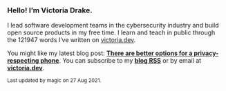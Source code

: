 ### Hello! I’m Victoria Drake.

I lead software development teams in the cybersecurity industry and build open source products in my free time. I learn and teach in public through the 121947 words I’ve written on [victoria.dev](https://victoria.dev).

You might like my latest blog post: **[There are better options for a privacy-respecting phone](https://victoria.dev/blog/there-are-better-options-for-a-privacy-respecting-phone/)**. You can subscribe to my [**blog RSS**](https://victoria.dev/index.xml) or by email at [**victoria.dev**](https://victoria.dev).

<sub>Last updated by magic on 27 Aug 2021.</sub>
